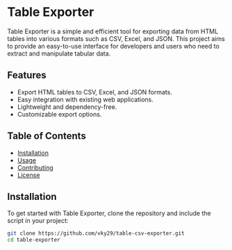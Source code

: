 # Table Exporter

Table Exporter is a simple and efficient tool for exporting data from HTML tables into various formats such as CSV, Excel, and JSON. This project aims to provide an easy-to-use interface for developers and users who need to extract and manipulate tabular data.

## Features

- Export HTML tables to CSV, Excel, and JSON formats.
- Easy integration with existing web applications.
- Lightweight and dependency-free.
- Customizable export options.

## Table of Contents

- [Installation](#installation)
- [Usage](#usage)
- [Contributing](#contributing)
- [License](#license)

## Installation

To get started with Table Exporter, clone the repository and include the script in your project:

```bash
git clone https://github.com/vky29/table-csv-exporter.git
cd table-exporter

